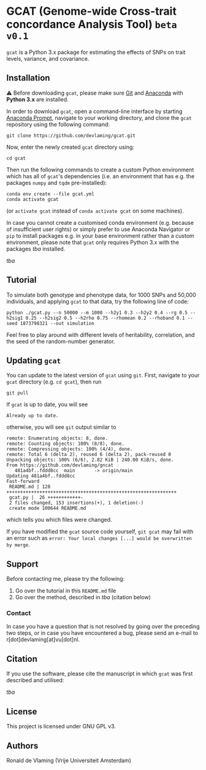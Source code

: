 # GCAT (Genome-wide Cross-trait concordance Analysis Tool) `beta v0.1`

`gcat` is a Python 3.x package for estimating the effects of SNPs on trait levels, variance, and covariance.

## Installation

:warning: Before downloading `gcat`, please make sure [Git](https://git-scm.com/downloads) and [Anaconda](https://www.anaconda.com/) with **Python 3.x** are installed.

In order to download `gcat`, open a command-line interface by starting [Anaconda Prompt](https://docs.anaconda.com/anaconda/user-guide/getting-started/), navigate to your working directory, and clone the `gcat` repository using the following command:

```  
git clone https://github.com/devlaming/gcat.git
```

Now, enter the newly created `gcat` directory using:

```
cd gcat
```

Then run the following commands to create a custom Python environment which has all of `gcat`'s dependencies (i.e. an environment that has e.g. the packages `numpy` and `tqdm` pre-installed):

```
conda env create --file gcat.yml
conda activate gcat
```

(or `activate gcat` instead of `conda activate gcat` on some machines).

In case you cannot create a customised conda environment (e.g. because of insufficient user rights) or simply prefer to use Anaconda Navigator or `pip` to install packages e.g. in your base environment rather than a custom environment, please note that `gcat` only requires Python 3.x with the packages *tba* installed.

*tba*

## Tutorial

To simulate both genotype and phenotype data, for 1000 SNPs and 50,000 individuals, and applying `gcat` to that data, try the following line of code:

```
python ./gcat.py --n 50000 --m 1000 --h2y1 0.3 --h2y2 0.4 --rg 0.5 --h2sig1 0.25 --h2sig2 0.5 --h2rho 0.75 --rhomean 0.2 --rhoband 0.1 --seed 1873798321 --out simulation
```

Feel free to play around with different levels of heritability, correlation, and the seed of the random-number generator.

## Updating `gcat`

You can update to the latest version of `gcat` using `git`. First, navigate to your `gcat` directory (e.g. `cd gcat`), then run
```
git pull
```
If `gcat` is up to date, you will see 
```
Already up to date.
```
otherwise, you will see `git` output similar to 
```
remote: Enumerating objects: 8, done.
remote: Counting objects: 100% (8/8), done.
remote: Compressing objects: 100% (4/4), done.
remote: Total 6 (delta 2), reused 6 (delta 2), pack-reused 0
Unpacking objects: 100% (6/6), 2.82 KiB | 240.00 KiB/s, done.
From https://github.com/devlaming/gncat
   481a4bf..fddd8cc  main       -> origin/main
Updating 481a4bf..fddd8cc
Fast-forward
 README.md | 128 ++++++++++++++++++++++++++++++++++++++++++++++++++++++++++++++
 gcat.py |  26 ++++++++++++-
 2 files changed, 153 insertions(+), 1 deletion(-)
 create mode 100644 README.md
```
which tells you which files were changed.

If you have modified the `gcat` source code yourself, `git gcat` may fail with an error such as `error: Your local changes [...] would be overwritten by merge`. 

## Support

Before contacting me, please try the following:

1. Go over the tutorial in this `README.md` file
2. Go over the method, described in *tba* (citation below)

### Contact

In case you have a question that is not resolved by going over the preceding two steps, or in case you have encountered a bug, please send an e-mail to r\[dot\]devlaming\[at\]vu\[dot\]nl.

## Citation

If you use the software, please cite the manuscript in which `gcat` was first described and utilised:

*tba*

## License

This project is licensed under GNU GPL v3.

## Authors

Ronald de Vlaming (Vrije Universiteit Amsterdam)
